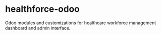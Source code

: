 # healthforce-odoo
Odoo modules and customizations for healthcare workforce management dashboard and admin interface.

